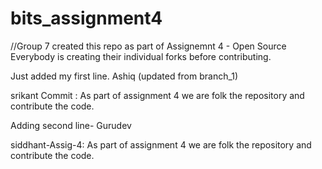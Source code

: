 # bits_assignment4
//Group 7 created this repo as part of Assignemnt 4 - Open Source 
Everybody is creating their individual forks before contributing. 

Just added my first line. Ashiq (updated from branch_1)



srikant Commit : As part of assignment 4 we are folk the repository and contribute the code.



Adding second line- Gurudev

siddhant-Assig-4: As part of assignment 4 we are folk the repository and contribute the code.
